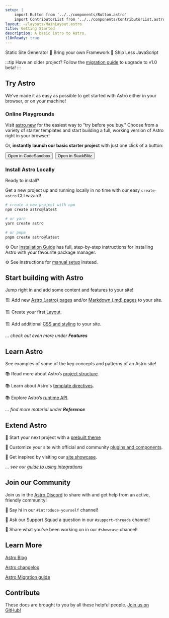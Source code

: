 ```yaml
---
setup: |
    import Button from '../../components/Button.astro'
    import ContributorList from '../../components/ContributorList.astro'
layout: ~/layouts/MainLayout.astro
title: Getting Started
description: A basic intro to Astro.
i18nReady: true
---
```

Static Site Generator  🚀  Bring your own Framework  🚀  Ship Less JavaScript

:::tip
Have an older project? Follow the [migration guide](/en/migrate/) to upgrade to v1.0 beta!
:::

## Try Astro

We've made it as easy as possible to get started with Astro either in your browser, or on your machine!

### Online Playgrounds

Visit [astro.new](https://astro.new/) for the easiest way to "try before you buy." Choose from a variety of starter templates and start building a full, working version of Astro right in your browser!

Or, **instantly launch our basic starter project** with just one click of a button:

<div style="display: flex; flex-wrap: wrap; gap: 0.5rem;">
    <Button href="https://astro.new/basics?on=codesandbox">Open in CodeSandbox</Button>
    <Button href="https://astro.new/basics?on=stackblitz">Open in StackBlitz</Button>
</div>

### Install Astro Locally

Ready to install?

Get a new project up and running locally in no time with our easy `create-astro` CLI wizard!

```bash
# create a new project with npm
npm create astro@latest

# or yarn
yarn create astro

# or pnpm
pnpm create astro@latest
```

⚙️ Our [Installation Guide](/en/install/auto/) has full, step-by-step instructions for installing Astro with your favourite package manager.

⚙️ See instructions for [manual setup](/en/install/manual/) instead.


## Start building with Astro

Jump right in and add some content and features to your site!

🏗️ Add new [Astro (.astro) pages](/en/core-concepts/astro-pages/) and/or [Markdown (.md) pages](/en/guides/markdown-content/) to your site.

🏗️ Create your first [Layout](/en/core-concepts/layouts/).

🏗️ Add additional [CSS and styling](/en/guides/styling/) to your site.

*... check out even more under **Features***



## Learn Astro

See examples of some of the key concepts and patterns of an Astro site!

📚 Read more about Astro’s [project structure](/en/core-concepts/project-structure/).

📚 Learn about Astro's [template directives](/en/reference/directives-reference/).

📚 Explore Astro’s [runtime API](/en/reference/api-reference/).

*... find more material under **Reference***


## Extend Astro

🧰 Start your next project with a [prebuilt theme](https://astro.build/themes/)

🧰 Customize your site with official and community [plugins and components](https://astro.build/integrations/).

🧰 Get inspired by visiting our [site showcase](https://astro.build/showcase/).

*... see our [guide to using integrations](/en/guides/integrations-guide/)*



## Join our Community

Join us in the [Astro Discord](https://astro.build/chat/) to share with and get help from an active, friendly community!

💬 Say hi in our `#introduce-yourself` channel!

💬 Ask our Support Squad a question in our `#support-threads` channel!

💬 Share what you've been working on in our `#showcase` channel!


## Learn More

[Astro Blog](https://astro.build/blog/)

[Astro changelog](https://github.com/withastro/astro/blob/main/packages/astro/CHANGELOG.md)

[Astro Migration guide](/en/migrate/)


## Contribute

These docs are brought to you by all these helpful people. [Join us on GitHub!](https://github.com/withastro/docs)

<ContributorList githubRepo="withastro/docs" />
